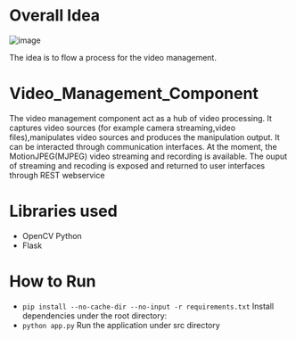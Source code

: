 # Overall Idea
![image](https://github.com/user-attachments/assets/363bb3ca-b81e-41bb-9014-2d25273e7090)


The idea is to flow a process for the video management. 


# Video_Management_Component
The video management component act as a hub of video processing. It captures video sources (for example camera streaming,video files),manipulates video sources and produces the manipulation output. It can be interacted through communication interfaces. At the moment, the MotionJPEG(MJPEG) video streaming and recording is available. The ouput of streaming and recoding is exposed and returned to user interfaces through REST webservice   

# Libraries used
* OpenCV Python
* Flask

# How to Run
- `pip install --no-cache-dir --no-input -r requirements.txt` Install dependencies under the root directory:  
- `python app.py` Run the application under src directory
